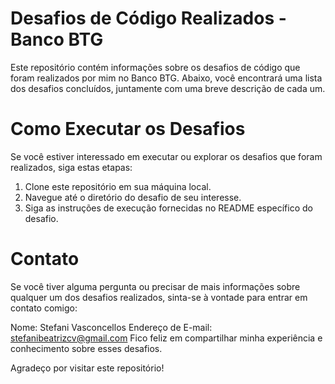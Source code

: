 # Desafios de Código Realizados - Banco BTG
Este repositório contém informações sobre os desafios de código que foram realizados por mim no Banco BTG. Abaixo, você encontrará uma lista dos desafios concluídos, juntamente com uma breve descrição de cada um.

# Como Executar os Desafios
Se você estiver interessado em executar ou explorar os desafios que foram realizados, siga estas etapas:

1. Clone este repositório em sua máquina local.
2. Navegue até o diretório do desafio de seu interesse.
3. Siga as instruções de execução fornecidas no README específico do desafio.

# Contato
Se você tiver alguma pergunta ou precisar de mais informações sobre qualquer um dos desafios realizados, sinta-se à vontade para entrar em contato comigo:

Nome: Stefani Vasconcellos
Endereço de E-mail: stefanibeatrizcv@gmail.com
Fico feliz em compartilhar minha experiência e conhecimento sobre esses desafios.

Agradeço por visitar este repositório!
